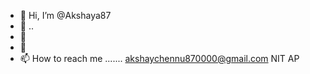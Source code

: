 - 👋 Hi, I’m @Akshaya87
- 👀 ..
- 🌱
- 💞️ 
- 📫 How to reach me .......
akshaychennu870000@gmail.com
NIT AP

<!---
Akshaya87/Akshaya87 is a ✨ special ✨ repository because its `README.md` (this file) appears on your GitHub profile.
You can click the Preview link to take a look at your changes.
--->
